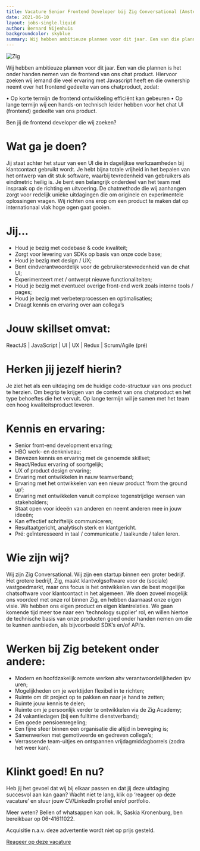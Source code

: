 ```yaml
---
title: Vacature Senior Frontend Developer bij Zig Conversational (Amsterdam/Huizen/Amersfoort)
date: 2021-06-10
layout: jobs-single.liquid
author: Bernard Nijenhuis
backgroundcolor: skyblue
summary: Wij hebben ambitieuze plannen voor dit jaar. Een van die plannen is het onder handen nemen van de frontend van ons chat product. Hiervoor zoeken wij iemand die veel ervaring met Javascript heeft en die ownership neemt over het frontend gedeelte van ons chatproduct.
---
```


![[Zig](https://zig.nl/)](/_img/werkgevers/zig.png)

Wij hebben ambitieuze plannen voor dit jaar. Een van die plannen is het onder handen nemen van de frontend van ons chat product. Hiervoor zoeken wij iemand die veel ervaring met Javascript heeft en die ownership neemt over het frontend gedeelte van ons chatproduct, zodat:

• Op korte termijn de frontend ontwikkeling efficiënt kan gebeuren
• Op lange termijn wij een hands-on technisch leider hebben voor het chat UI (frontend) gedeelte van ons product.

Ben jij de frontend developer die wij zoeken?

# Wat ga je doen?

Jij staat achter het stuur van een UI die in dagelijkse werkzaamheden bij klantcontact gebruikt wordt. Je hebt bijna totale vrijheid in het bepalen van het ontwerp van dit stuk software, waarbij tevredenheid van gebruikers als eindmetric heilig is. Je bent een belangrijk onderdeel van het team met inspraak op de richting en uitvoering. De chatmethode die wij aanhangen zorgt voor redelijk unieke uitdagingen die om originele en experimentele oplossingen vragen. Wij richten ons erop om een product te maken dat op internationaal vlak hoge ogen gaat gooien.

# Jij…

-   Houd je bezig met codebase & code kwaliteit;
-   Zorgt voor levering van SDKs op basis van onze code base;
-   Houd je bezig met design / UX;
-   Bent eindverantwoordelijk voor de gebruikerstevredenheid van de chat UI;
-   Experimenteert met / ontwerpt nieuwe functionaliteiten;
-   Houd je bezig met eventueel overige front-end werk zoals interne tools / pages;
-   Houd je bezig met verbeterprocessen en optimalisaties;
-   Draagt kennis en ervaring over aan collega’s

# Jouw skillset omvat:

ReactJS | JavaScript | UI | UX | Redux | Scrum/Agile (pré)

# Herken jij jezelf hierin?

Je ziet het als een uitdaging om de huidige code-structuur van ons product te herzien. Om begrip te krijgen van de context van ons chatproduct en het type behoeftes die het vervult. Op lange termijn wil je samen met het team een hoog kwaliteitsproduct leveren.

# Kennis en ervaring:

-   Senior front-end development ervaring;
-   HBO werk- en denkniveau;
-   Bewezen kennis en ervaring met de genoemde skillset;
-   React/Redux ervaring of soortgelijk;
-   UX of product design ervaring;
-   Ervaring met ontwikkelen in nauw teamverband;
-   Ervaring met het ontwikkelen van een nieuw product ‘from the ground up’;
-   Ervaring met ontwikkelen vanuit complexe tegenstrijdige wensen van stakeholders;
-   Staat open voor ideeën van anderen en neemt anderen mee in jouw ideeën;
-   Kan effectief schriftelijk communiceren;
-   Resultaatgericht, analytisch sterk en klantgericht.
-   Pré: geïnteresseerd in taal / communicatie / taalkunde / talen leren.

# Wie zijn wij?

Wij zijn Zig Conversational. Wij zijn een startup binnen een groter bedrijf. Het grotere bedrijf, Zig, maakt klantvolgsoftware voor de (sociale) vastgoedmarkt, maar ons focus is het ontwikkelen van de best mogelijke chatsoftware voor klantcontact in het algemeen. We doen zoveel mogelijk ons voordeel met onze rol binnen Zig, en hebben daarnaast onze eigen visie. We hebben ons eigen product en eigen klantrelaties. We gaan komende tijd meer toe naar een ‘technology supplier’ rol, en willen hiertoe de technische basis van onze producten goed onder handen nemen om die te kunnen aanbieden, als bijvoorbeeld SDK’s en/of API’s.

# Werken bij Zig betekent onder andere:

-   Modern en hoofdzakelijk remote werken ahv verantwoordelijkheden ipv uren;
-   Mogelijkheden om je werktijden flexibel in te richten;
-   Ruimte om dit project op te pakken en naar je hand te zetten;
-   Ruimte jouw kennis te delen;
-   Ruimte om je persoonlijk verder te ontwikkelen via de Zig Academy;
-   24 vakantiedagen (bij een fulltime dienstverband);
-   Een goede pensioenregeling;
-   Een fijne sfeer binnen een organisatie die altijd in beweging is;
-   Samenwerken met gemotiveerde en gedreven collega’s;
-   Verrassende team-uitjes en ontspannen vrijdagmiddagborrels (zodra het weer kan).

# Klinkt goed! En nu?

Heb jij het gevoel dat wij bij elkaar passen en dat jij deze uitdaging succesvol aan kan gaan? Wacht niet te lang, klik op ‘reageer op deze vacature’ en stuur jouw CV/LinkedIn profiel en/of portfolio.

Meer weten? Bellen of whatsappen kan ook. Ik, Saskia Kronenburg, ben bereikbaar op 06-41611022.

Acquisitie n.a.v. deze advertentie wordt niet op prijs gesteld.

[Reageer op deze vacature](https://werkenbijzig.nl/2021/05/10/senior-frontend-developer/)
